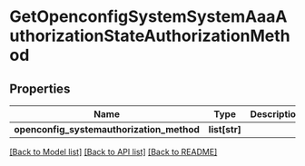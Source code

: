 # GetOpenconfigSystemSystemAaaAuthorizationStateAuthorizationMethod

## Properties
Name | Type | Description | Notes
------------ | ------------- | ------------- | -------------
**openconfig_systemauthorization_method** | **list[str]** |  | [optional] 

[[Back to Model list]](../README.md#documentation-for-models) [[Back to API list]](../README.md#documentation-for-api-endpoints) [[Back to README]](../README.md)



